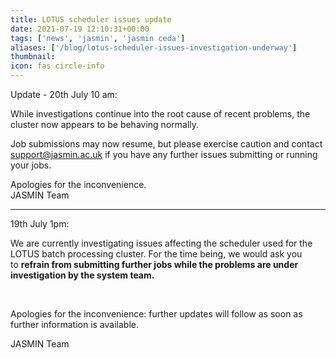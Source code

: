 ```yaml
---
title: LOTUS scheduler issues update
date: 2021-07-19 12:10:31+00:00
tags: ['news', 'jasmin', 'jasmin ceda']
aliases: ['/blog/lotus-scheduler-issues-investigation-underway']
thumbnail: 
icon: fas circle-info
---
```


Update - 20th July 10 am:   
  
While investigations continue into the root cause of recent problems, the cluster now appears to be behaving normally.  
  
Job submissions may now resume, but please exercise caution and contact [support@jasmin.ac.uk](mailto:support@jasmin.ac.uk) if you have any further issues submitting or running your jobs.  
  
Apologies for the inconvenience.  
JASMIN Team





---




19th July 1pm: 


We are currently investigating issues affecting the scheduler used for the LOTUS batch processing cluster. For the time being, we would ask you to **refrain from submitting further jobs while the problems are under investigation by the system team.**


 


Apologies for the inconvenience: further updates will follow as soon as further information is available.  
  
JASMIN Team


